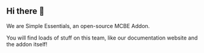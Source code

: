 ## Hi there 👋

We are Simple Essentials, an open-source MCBE Addon.

You will find loads of stuff on this team, like our documentation website and the addon itself!

